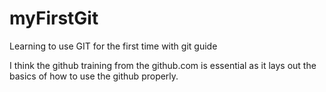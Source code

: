 # myFirstGit
Learning to use GIT for the first time with git guide

I think the github training from the github.com is essential as it lays out the basics of how to use the github properly.
